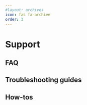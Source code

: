 ```yaml
---
#layout: archives
icon: fas fa-archive
order: 3
---
```


# Support


## FAQ


## Troubleshooting guides


## How-tos